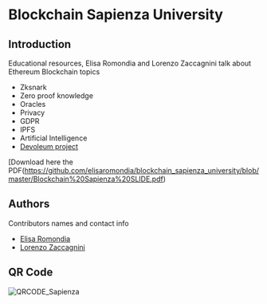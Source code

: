 # Blockchain Sapienza University

## Introduction
Educational resources, Elisa Romondia and Lorenzo Zaccagnini talk about Ethereum Blockchain topics

* Zksnark
* Zero proof knowledge
* Oracles
* Privacy
* GDPR
* IPFS
* Artificial Intelligence 
* [Devoleum project](https://www.devoleum.com/)

[Download here the PDF(https://github.com/elisaromondia/blockchain_sapienza_university/blob/master/Blockchain%20Sapienza%20SLIDE.pdf)

## Authors
Contributors names and contact info

* [Elisa Romondia](https://www.linkedin.com/in/elisa-romondia/)
* [Lorenzo Zaccagnini](https://www.linkedin.com/in/lorenzo-zaccagnini/)

## QR Code

![QRCODE_Sapienza](https://github.com/elisaromondia/blockchain_sapienza_university/blob/master/QRCODE_Sapienza.png)
